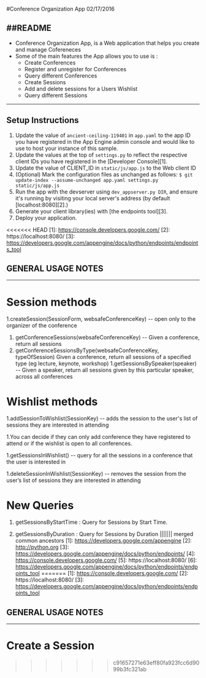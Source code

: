 #Conference Organization App 02/17/2016

##README
------
- Conference Organization App, is a Web application that helps you create and manage Cofereneces 
- Some of the main features the App allows you to use is :
	- Create Conferences 
	- Register and unregister for Conferences 
	- Query different Conferences
	- Create Sessions 
	- Add and delete sessions for a Users Wishlist
	- Query different Sessions 

----------------------------------------------------------------------------

## Setup Instructions
1. Update the value of `ancient-ceiling-119401` in `app.yaml` to the app ID you
   have registered in the App Engine admin console and would like to use to host
   your instance of this sample.
1. Update the values at the top of `settings.py` to
   reflect the respective client IDs you have registered in the
   [Developer Console][1].
1. Update the value of CLIENT_ID in `static/js/app.js` to the Web client ID
1. (Optional) Mark the configuration files as unchanged as follows:
   `$ git update-index --assume-unchanged app.yaml settings.py static/js/app.js`
1. Run the app with the devserver using `dev_appserver.py DIR`, and ensure it's running by visiting
   your local server's address (by default [localhost:8080][2].)
1. Generate your client library(ies) with [the endpoints tool][3].
1. Deploy your application.


<<<<<<< HEAD
[1]: https://console.developers.google.com/
[2]: https://localhost:8080/
[3]: https://developers.google.com/appengine/docs/python/endpoints/endpoints_tool

## GENERAL USAGE NOTES
-------------------

# Session methods
1.createSession(SessionForm, websafeConferenceKey) -- open only to the organizer of the conference
1. getConferenceSessions(websafeConferenceKey) -- Given a conference, return all sessions
1. getConferenceSessionsByType(websafeConferenceKey, typeOfSession) Given a conference, return all sessions of a specified type (eg lecture, keynote, workshop)
1.getSessionsBySpeaker(speaker) -- Given a speaker, return all sessions given by this particular speaker, across all conferences

# Wishlist methods
1.addSessionToWishlist(SessionKey) -- adds the session to the user's list of sessions they are interested in attending

1.You can decide if they can only add conference they have registered to attend or if the wishlist is open to all conferences.

1.getSessionsInWishlist() -- query for all the sessions in a conference that the user is interested in

1.deleteSessionInWishlist(SessionKey) -- removes the session from the user’s list of sessions they are interested in attending

# New Queries 
1. getSessionsByStartTime : Query for Sessions by Start Time.

1. getSessionsByDuration : Query for Sessions by Duration 
||||||| merged common ancestors
[1]: https://developers.google.com/appengine
[2]: http://python.org
[3]: https://developers.google.com/appengine/docs/python/endpoints/
[4]: https://console.developers.google.com/
[5]: https://localhost:8080/
[6]: https://developers.google.com/appengine/docs/python/endpoints/endpoints_tool
=======
[1]: https://console.developers.google.com/
[2]: https://localhost:8080/
[3]: https://developers.google.com/appengine/docs/python/endpoints/endpoints_tool

## GENERAL USAGE NOTES
-------------------

# Create a Session
>>>>>>> c91657271e63eff80fa923fcc6d9099b3fc321ab
